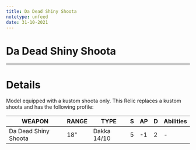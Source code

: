 ```yaml
---
title: Da Dead Shiny Shoota
notetype: unfeed
date: 31-10-2021
---
```


# Da Dead Shiny Shoota

---

# Details

Model equipped with a kustom shoota only. This Relic replaces a kustom shoota and has the following profile:

| WEAPON               | RANGE | TYPE        | S   | AP  | D   | Abilities |
| -------------------- | ----- | ----------- | --- | --- | --- | --------- |
| Da Dead Shiny Shoota | 18"   | Dakka 14/10 | 5   | -1  | 2   | -         | 
